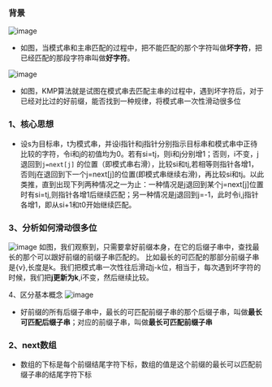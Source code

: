
### 背景
![image](https://raw.githubusercontent.com/lzyup/Web/master/articles/%E7%AE%97%E6%B3%95/KMP/KMP1.jpg)
- 如图，当模式串和主串匹配的过程中，把不能匹配的那个字符叫做**坏字符**，把已经匹配的那段字符串叫做**好字符**。

![image](https://raw.githubusercontent.com/lzyup/Web/master/articles/%E7%AE%97%E6%B3%95/KMP/KMP2.jpg)
- 如图，KMP算法就是试图在模式串去匹配主串的过程中，遇到坏字符后，对于已经对比过的好前缀，能否找到一种规律，将模式串一次性滑动很多位

### 1、核心思想

- 设s为目标串，t为模式串，并设i指针和j指针分别指示目标串和模式串中正待比较的字符，令i和j的初值均为0。若有si=tj，则i和j分别增1；否则，i不变，j退回到`j=next[j]` 的位置（即模式串右滑），比较si和tj,若相等则指针各增1，否则j在退回到下一个j=next[j]的位置(即模式串继续右滑)，再比较si和tj。以此类推，直到出现下列两种情况之一为止：一种情况是j退回到某个j=next[j]位置时有si=tj,则指针各增1后继续匹配；另一种情况是j退回到j=-1，此时令i,j指针各增1，即从si+1和t0开始继续匹配。


### 3、分析如何滑动很多位
![image](https://raw.githubusercontent.com/lzyup/Web/master/articles/%E7%AE%97%E6%B3%95/KMP/KMP3.jpg)
如图，我们观察到，只需要拿好前缀本身，在它的后缀子串中，查找最长的那个可以跟好前缀的前缀子串匹配的。
比如最长的可匹配的那部分前缀子串是{v},长度是k。我们把模式串一次性往后滑动j-k位，相当于，每次遇到坏字符的时候，我们把**j更新为k**,i不变，然后继续比较。

4、区分基本概念
![image](https://raw.githubusercontent.com/lzyup/Web/master/articles/%E7%AE%97%E6%B3%95/KMP/KMP4.jpg)
- 好前缀的所有后缀子串中，最长的可匹配前缀子串的那个后缀子串，叫做**最长可匹配后缀子串**；对应的前缀子串，叫做**最长可匹配前缀子串**


### 2、next数组
- 数组的下标是每个前缀结尾字符下标，数组的值是这个前缀的最长可以匹配前缀子串的结尾字符下标